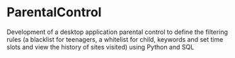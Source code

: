 # ParentalControl
Development of a desktop application parental control to define the filtering rules (a blacklist for teenagers, a whitelist for child, keywords and set time slots and view the history of sites visited) using Python and SQL 
